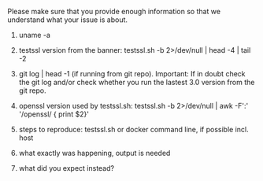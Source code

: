 Please make sure that you provide enough information so that we understand what your issue is about.

1. uname -a
   
2. testssl version from the banner: testssl.sh -b 2>/dev/null | head -4 | tail -2

3. git log | head -1 (if running from git repo). Important: If in doubt check the git log and/or check whether you run the lastest 3.0 version from the git repo.

4. openssl version used by testssl.sh: testssl.sh -b 2>/dev/null | awk -F':' '/openssl/ { print $2}'

5. steps to reproduce: testssl.sh or docker command line, if possible incl. host

6. what exactly was happening, output is needed

7. what did you expect instead?

